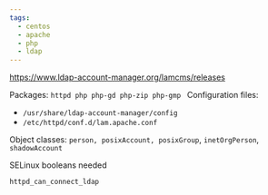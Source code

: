 ```yaml
---
tags:
  - centos
  - apache
  - php
  - ldap
---
```


https://www.ldap-account-manager.org/lamcms/releases

Packages:
`httpd php php-gd php-zip php-gmp
`
Configuration files:
- `/usr/share/ldap-account-manager/config`
- `/etc/httpd/conf.d/lam.apache.conf`

Object classes:
`person, posixAccount, posixGroup`, `inetOrgPerson`, `shadowAccount`

SELinux  booleans needed

```
httpd_can_connect_ldap
```

